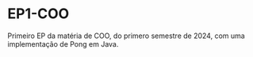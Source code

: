 # EP1-COO
Primeiro EP da matéria de COO, do primero semestre de 2024, com uma implementação de Pong em Java.
